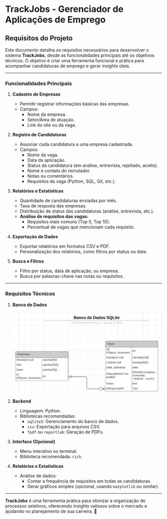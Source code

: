 # **TrackJobs - Gerenciador de Aplicações de Emprego**

## **Requisitos do Projeto**

Este documento detalha os requisitos necessários para desenvolver o sistema **TrackJobs**, desde as funcionalidades principais até os objetivos técnicos. O objetivo é criar uma ferramenta funcional e prática para acompanhar candidaturas de emprego e gerar insights úteis.

---

### **Funcionalidades Principais**

1. **Cadastro de Empresas**
   - Permitir registrar informações básicas das empresas.
   - Campos:
     - Nome da empresa.
     - Setor/Área de atuação.
     - Link do site ou da vaga.

2. **Registro de Candidaturas**
   - Associar cada candidatura a uma empresa cadastrada.
   - Campos:
     - Nome da vaga.
     - Data da aplicação.
     - Status da candidatura (em análise, entrevista, rejeitado, aceito).
     - Nome e contato do recrutador.
     - Notas ou comentários.
     - Requisitos da vaga (Python, SQL, Git, etc.).

3. **Relatórios e Estatísticas**
   - Quantidade de candidaturas enviadas por mês.
   - Taxa de resposta das empresas.
   - Distribuição de status das candidaturas (análise, entrevista, etc.).
   - **Análise de requisitos das vagas:**
     - Requisitos mais comuns (Top 5, Top 10).
     - Percentual de vagas que mencionam cada requisito.

4. **Exportação de Dados**
   - Exportar relatórios em formatos CSV e PDF.
   - Personalização dos relatórios, como filtros por status ou data.

5. **Busca e Filtros**
   - Filtro por status, data de aplicação, ou empresa.
   - Busca por palavras-chave nas notas ou requisitos.

---

### **Requisitos Técnicos**

1. **Banco de Dados**

   <img src="assets/bancoDeDados.png" alt="Diagrama de Banco de Dados" width="600">

2. **Backend**
   - Linguagem: Python.
   - Bibliotecas recomendadas:
     - `sqlite3`: Gerenciamento do banco de dados.
     - `csv`: Exportação para arquivos CSV.
     - `fpdf` ou `reportlab`: Geração de PDFs.

3. **Interface (Opcional)**
   - Menu interativo no terminal.
   - Biblioteca recomendada: `rich`.

4. **Relatórios e Estatísticas**
   - Análise de dados:
     - Contar a frequência de requisitos em todas as candidaturas.
     - Gerar gráficos simples (opcional, usando `matplotlib` ou similar).

---

**TrackJobs** é uma ferramenta prática para otimizar a organização de processos seletivos, oferecendo insights valiosos sobre o mercado e ajudando no planejamento de sua carreira. 🚀
